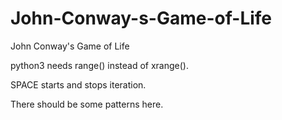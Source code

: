 # John-Conway-s-Game-of-Life
John Conway's Game of Life

python3 needs range() instead of xrange().

SPACE starts and stops iteration.

There should be some patterns here.
